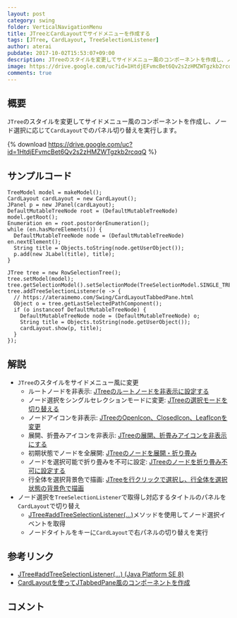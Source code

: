 ```yaml
---
layout: post
category: swing
folder: VerticalNavigationMenu
title: JTreeとCardLayoutでサイドメニューを作成する
tags: [JTree, CardLayout, TreeSelectionListener]
author: aterai
pubdate: 2017-10-02T15:53:07+09:00
description: JTreeのスタイルを変更してサイドメニュー風のコンポーネントを作成し、ノード選択に応じてCardLayoutでのパネル切り替えを実行します。
image: https://drive.google.com/uc?id=1HtdjEFvmcBet6Qv2s2zHMZWTgzkb2rcqqQ
comments: true
---
```

## 概要
`JTree`のスタイルを変更してサイドメニュー風のコンポーネントを作成し、ノード選択に応じて`CardLayout`でのパネル切り替えを実行します。

{% download https://drive.google.com/uc?id=1HtdjEFvmcBet6Qv2s2zHMZWTgzkb2rcqqQ %}

## サンプルコード
<pre class="prettyprint"><code>TreeModel model = makeModel();
CardLayout cardLayout = new CardLayout();
JPanel p = new JPanel(cardLayout);
DefaultMutableTreeNode root = (DefaultMutableTreeNode) model.getRoot();
Enumeration en = root.postorderEnumeration();
while (en.hasMoreElements()) {
  DefaultMutableTreeNode node = (DefaultMutableTreeNode) en.nextElement();
  String title = Objects.toString(node.getUserObject());
  p.add(new JLabel(title), title);
}

JTree tree = new RowSelectionTree();
tree.setModel(model);
tree.getSelectionModel().setSelectionMode(TreeSelectionModel.SINGLE_TREE_SELECTION);
tree.addTreeSelectionListener(e -&gt; {
  // https://ateraimemo.com/Swing/CardLayoutTabbedPane.html
  Object o = tree.getLastSelectedPathComponent();
  if (o instanceof DefaultMutableTreeNode) {
    DefaultMutableTreeNode node = (DefaultMutableTreeNode) o;
    String title = Objects.toString(node.getUserObject());
    cardLayout.show(p, title);
  }
});
</code></pre>

## 解説
- `JTree`のスタイルをサイドメニュー風に変更
    - ルートノードを非表示: [JTreeのルートノードを非表示に設定する](https://ateraimemo.com/Swing/TreeRootVisible.html)
    - ノード選択をシングルセレクションモードに変更: [JTreeの選択モードを切り替える](https://ateraimemo.com/Swing/TreeSelection.html)
    - ノードアイコンを非表示: [JTreeのOpenIcon、ClosedIcon、LeafIconを変更](https://ateraimemo.com/Swing/TreeLeafIcon.html)
    - 展開、折畳みアイコンを非表示: [JTreeの展開、折畳みアイコンを非表示にする](https://ateraimemo.com/Swing/TreeExpandedIcon.html)
    - 初期状態でノードを全展開: [JTreeのノードを展開・折り畳み](https://ateraimemo.com/Swing/ExpandAllNodes.html)
    - ノードを選択可能で折り畳みを不可に設定: [JTreeのノードを折り畳み不可に設定する](https://ateraimemo.com/Swing/TreeNodeCollapseVeto.html)
    - 行全体を選択背景色で描画: [JTreeを行クリックで選択し、行全体を選択状態の背景色で描画](https://ateraimemo.com/Swing/TreeRowSelection.html)
- ノード選択を`TreeSelectionListener`で取得し対応するタイトルのパネルを`CardLayout`で切り替え
    - [JTree#addTreeSelectionListener(...)](https://docs.oracle.com/javase/jp/8/docs/api/javax/swing/JTree.html#addTreeSelectionListener-javax.swing.event.TreeSelectionListener-)メソッドを使用してノード選択イベントを取得
    - ノードタイトルをキーに`CardLayout`で右パネルの切り替えを実行

<!-- dummy comment line for breaking list -->

## 参考リンク
- [JTree#addTreeSelectionListener(...) (Java Platform SE 8)](https://docs.oracle.com/javase/jp/8/docs/api/javax/swing/JTree.html#addTreeSelectionListener-javax.swing.event.TreeSelectionListener-)
- [CardLayoutを使ってJTabbedPane風のコンポーネントを作成](https://ateraimemo.com/Swing/CardLayoutTabbedPane.html)

<!-- dummy comment line for breaking list -->

## コメント
